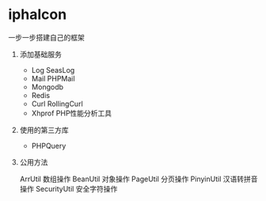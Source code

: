 # iphalcon
一步一步搭建自己的框架
1. 添加基础服务
	
	* Log    SeasLog 
	* Mail   PHPMail
	* Mongodb
	* Redis
	* Curl   RollingCurl
	* Xhprof PHP性能分析工具

2. 使用的第三方库

	* PHPQuery 

3. 公用方法
	
	ArrUtil 		数组操作
	BeanUtil		对象操作
	PageUtil		分页操作
	PinyinUtil		汉语转拼音操作
	SecurityUtil	安全字符操作
